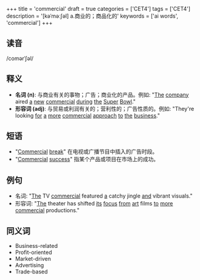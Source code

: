 +++
title = 'commercial'
draft = true
categories = ['CET4']
tags = ['CET4']
description = '[kəˈməː∫əl] a.商业的；商品化的'
keywords = ['ai words', 'commercial']
+++

## 读音
/comərˈʃəl/

## 释义
- **名词 (n)**: 与商业有关的事物；广告；商业化的产品。例如: "[The](/zh/post/the/) [company](/zh/post/company/) aired [a](/zh/post/a/) [new](/zh/post/new/) [commercial](/zh/post/commercial/) [during](/zh/post/during/) [the](/zh/post/the/) [Super](/zh/post/super/) [Bowl](/zh/post/bowl/)."
- **形容词 (adj)**: 与贸易或利润有关的；营利性的；广告性质的。例如: "They're looking [for](/zh/post/for/) [a](/zh/post/a/) [more](/zh/post/more/) [commercial](/zh/post/commercial/) [approach](/zh/post/approach/) [to](/zh/post/to/) [the](/zh/post/the/) [business](/zh/post/business/)."

## 短语
- "[Commercial](/zh/post/commercial/) [break](/zh/post/break/)" 在电视或广播节目中插入的广告时段。
- "[Commercial](/zh/post/commercial/) [success](/zh/post/success/)" 指某个产品或项目在市场上的成功。

## 例句
- 名词: "[The](/zh/post/the/) TV [commercial](/zh/post/commercial/) featured [a](/zh/post/a/) catchy jingle [and](/zh/post/and/) vibrant visuals."
- 形容词: "[The](/zh/post/the/) theater has shifted [its](/zh/post/its/) [focus](/zh/post/focus/) [from](/zh/post/from/) [art](/zh/post/art/) films [to](/zh/post/to/) [more](/zh/post/more/) [commercial](/zh/post/commercial/) productions."

## 同义词
- Business-related
- Profit-oriented
- Market-driven
- Advertising
- Trade-based
